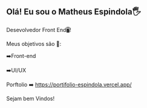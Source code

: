 ## Olá! Eu sou o Matheus Espindola🖐️

Desevolvedor Front End🖥️!


Meus objetivos são 🎯:


➡️Front-end



➡️UI/UX


Porftolio ➡️ https://portifolio-espindola.vercel.app/


Sejam bem Vindos!

<!--
**Matheusesp1/Matheusesp1** is a ✨ _special_ ✨ repository because its `README.md` (this file) appears on your GitHub profile.

Here are some ideas to get you started:

- 🔭 I’m currently working on ...
- 🌱 I’m currently learning ...
- 👯 I’m looking to collaborate on ...
- 🤔 I’m looking for help with ...
- 💬 Ask me about ...
- 📫 How to reach me: ...
- 😄 Pronouns: ...
- ⚡ Fun fact: ...
-->
